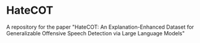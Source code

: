 # HateCOT
A repository for the paper "HateCOT: An Explanation-Enhanced Dataset for Generalizable Offensive Speech Detection via Large Language Models"
